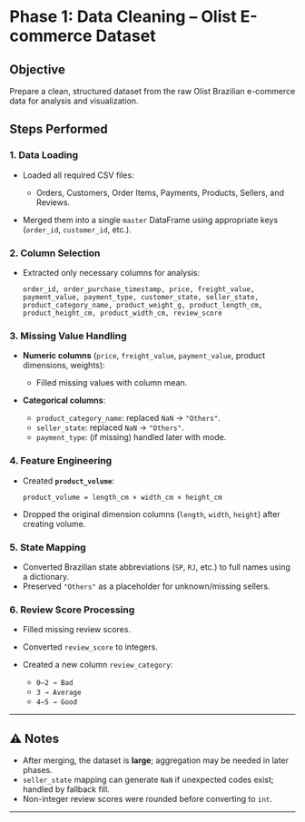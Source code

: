 

# Phase 1: Data Cleaning – Olist E-commerce Dataset

## Objective

Prepare a clean, structured dataset from the raw Olist Brazilian e-commerce data for analysis and visualization.


## Steps Performed

### 1. **Data Loading**

* Loaded all required CSV files:

  * Orders, Customers, Order Items, Payments, Products, Sellers, and Reviews.
* Merged them into a single `master` DataFrame using appropriate keys (`order_id`, `customer_id`, etc.).

### 2. **Column Selection**

* Extracted only necessary columns for analysis:

  ```
  order_id, order_purchase_timestamp, price, freight_value,
  payment_value, payment_type, customer_state, seller_state,
  product_category_name, product_weight_g, product_length_cm,
  product_height_cm, product_width_cm, review_score
  ```

### 3. **Missing Value Handling**

* **Numeric columns** (`price`, `freight_value`, `payment_value`, product dimensions, weights):

  * Filled missing values with column mean.
* **Categorical columns**:

  * `product_category_name`: replaced `NaN` → `"Others"`.
  * `seller_state`: replaced `NaN` → `"Others"`.
  * `payment_type`: (if missing) handled later with mode.

### 4. **Feature Engineering**

* Created **`product_volume`**:

  ```
  product_volume = length_cm × width_cm × height_cm
  ```
* Dropped the original dimension columns (`length`, `width`, `height`) after creating volume.

### 5. **State Mapping**

* Converted Brazilian state abbreviations (`SP`, `RJ`, etc.) to full names using a dictionary.
* Preserved `"Others"` as a placeholder for unknown/missing sellers.

### 6. **Review Score Processing**

* Filled missing review scores.
* Converted `review_score` to integers.
* Created a new column `review_category`:

  * `0–2 → Bad`
  * `3 → Average`
  * `4–5 → Good`

---

## ⚠️ Notes

* After merging, the dataset is **large**; aggregation may be needed in later phases.
* `seller_state` mapping can generate `NaN` if unexpected codes exist; handled by fallback fill.
* Non-integer review scores were rounded before converting to `int`.

---


